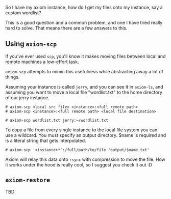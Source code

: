So I have my axiom instance, how do I get my files onto my instance, say a custom wordlist? 

This is a good question and a common problem, and one I have tried really hard to solve. That means there are a few answers to this.

## Using `axiom-scp`
If you've ever used `scp`, you'll know it makes moving files between local and remote machines a low-effort task. 

`axiom-scp` attempts to mimic this usefulness while abstracting away a lot of things.

Assuming your instance is called `jerry`, and you can see it in `axiom-ls`, and assuming you want to move a local file "wordlist.txt" to the home directory of our jerry instance.

```
# axiom-scp <local src file> <instance>:<full remote path>
# axiom-scp <instance>:<full remote path> <local file destination>
```

```
# axiom-scp wordlist.txt jerry:~/wordlist.txt
```

To copy a file from every single instance to the local file system you can use a wildcard. You must specify an output directory. $name is required and is a literal string that gets interpolated. 
```
# axiom-scp '<instance>*':/full/path/to/file 'output/$name.txt'
```

Axiom will relay this data onto `rsync` with compression to move the file. How it works under the hood is really cool, so I suggest you check it out :D

## `axiom-restore` 
TBD